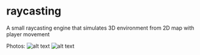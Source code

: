 # raycasting

A small raycasting engine that simulates 3D environment from 2D map with player movement

Photos: 
![alt text](https://github.com/zhishan03/raycasting/blob/main/pic1.png=250x250)
![alt text](https://github.com/zhishan03/raycasting/blob/main/pic2.png=250x250)

